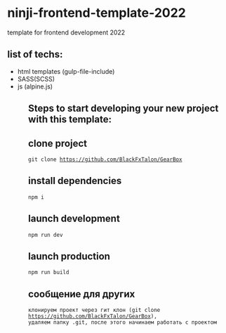 # ninji-frontend-template-2022

template for frontend development 2022 

## list of techs:

<ul>
<li>html templates (gulp-file-include)</li>
<li>SASS(SCSS)</li>
<li>js (alpine.js)</li>
<ul>

## Steps to start developing your new project with this template:

## clone project

<code>git clone https://github.com/BlackFxTalon/GearBox</code>

## install dependencies

<code>npm i</code>

## launch development

<code>npm run dev</code>

## launch production

<code>npm run build</code>

## сообщение для других

<code>клонируем проект через гит клон (git clone https://github.com/BlackFxTalon/GearBox), удаляем папку .git, после этого начинаем работать с проектом</code>
